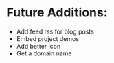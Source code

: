 # Future Additions:

- Add feed rss for blog posts
- Embed project demos
- Add better icon
- Get a domain name

